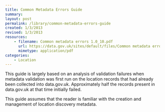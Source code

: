 ```yaml
---
title: Common Metadata Errors Guide
summary: 
layout: post
permalink: /library/common-metadata-errors-guide
created: 1/3/2013
revised: 1/3/2013
resources:
    - filename: Common metadata errors 1.0_10.pdf
      url: https://data.gov.uk/sites/default/files/Common metadata errors 1.0_10.pdf
      mimetype: application/pdf
categories:
    - Location
---
```


<p>This guide is largely based on an analysis of validation failures when metadata validation was first run on the location records that had already been collected into data.gov.uk. Approximately half the records present in data.gov.uk at that time initially failed.</p>
<p>This guide assumes that the reader is familiar with the creation and management of location discovery metadata. </p>
